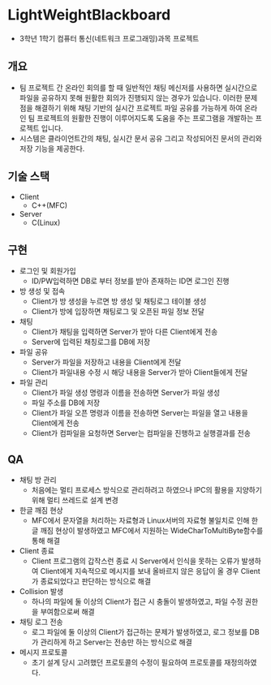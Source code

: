 # LightWeightBlackboard

  - 3학년 1학기 컴퓨터 통신(네트워크 프로그래밍)과목 프로젝트

## 개요

  - 팀 프로젝트 간 온라인 회의를 할 때 일반적인 채팅 메신저를 사용하면 실시간으로 파일을 공유하지 못해 원활한 회의가 진행되지 않는 경우가 있습니다. 이러한 문제점을 해결하기 위해 채팅 기반의 실시간 프로젝트 파일 공유를 가능하게 하여 온라인 팀 프로젝트의 원활한 진행이 이루어지도록 도움을 주는 프로그램을 개발하는  프로젝트 입니다.
  - 시스템은 클라이언트간의 채팅, 실시간 문서 공유 그리고 작성되어진 문서의 관리와 저장 기능을 제공한다.
  
## 기술 스택

  - Client
    - C++(MFC)
  - Server
    - C(Linux)

## 구현

  - 로그인 및 회원가입
    - ID/PW입력하면 DB로 부터 정보를 받아 존재하는 ID면 로그인 진행
  - 방 생성 및 접속
    - Client가 방 생성을 누르면 방 생성 및 채팅로그 테이블 생성
    - Client가 방에 입장하면 채팅로그 및 오픈된 파일 정보 전달
  - 채팅
    - Client가 채팅을 입력하면 Server가 받아 다른 Client에게 전송
    - Server에 입력된 채칭로그를 DB에 저장
  - 파일 공유
    - Server가 파일을 저장하고 내용을 Client에게 전달
    - Client가 파일내용 수정 시 해당 내용을 Server가 받아 Client들에게 전달
  - 파일 관리
    - Client가 파일 생성 명령과 이름을 전송하면 Server가 파일 생성
    - 파일 주소를 DB에 저장
    - Client가 파일 오픈 명령과 이름을 전송하면 Server는 파일을 열고 내용을 Client에게 전송
    - Client가 컴파일을 요청하면 Server는 컴파일을 진행하고 실행결과를 전송
  
## QA

  - 채팅 방 관리
    - 처음에는 멀티 프로세스 방식으로 관리하려고 하였으나 IPC의 활용을 지양하기 위해 멀티 쓰레드로 설계 변경
  - 한글 깨짐 현상
    - MFC에서 문자열을 처리하는 자료형과 Linux서버의 자료형 불일치로 인해 한글 깨짐 현상이 발생하였고 MFC에서 지원하는 WideCharToMultiByte함수를 통해 해결
  - Client 종료
    - Client 프로그램의 갑작스런 종료 시 Server에서 인식을 못하는 오류가 발생하여 Client에게 지속적으로 메시지를 보내 올바르지 않은 응답이 올 경우 Client가 종료되었다고 판단하는 방식으로 해결
  - Collision 발생
    - 하나의 파일에 둘 이상의 Client가 접근 시 충돌이 발생하였고, 파일 수정 권한을 부여함으로써 해결
  - 채팅 로그 전송
    - 로그 파일에 둘 이상의 Client가 접근하는 문제가 발생하였고, 로그 정보를 DB가 관리하게 하고 Server는 전송만 하는 방식으로 해결
  - 메시지 프로토콜
    - 초기 설계 당시 고려했던 프로토콜의 수정이 필요하여 프로토콜를 재정의하였다.
  
